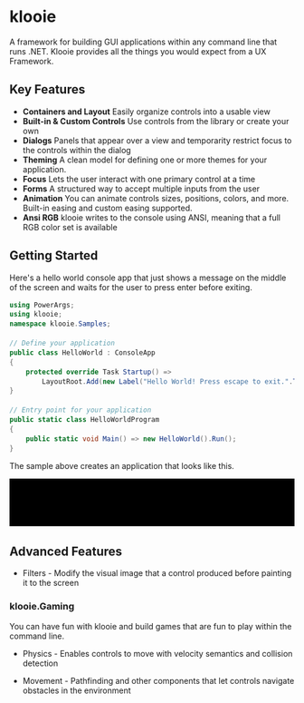 ﻿# klooie
A framework for building GUI applications within any command line that runs .NET. Klooie provides all the things you would expect from a UX Framework.

## Key Features

- **Containers and Layout**  Easily organize controls into a usable view
- **Built-in & Custom Controls**  Use controls from the library or create your own
- **Dialogs**  Panels that appear over a view and temporarity restrict focus to the controls within the dialog
- **Theming**  A clean model for defining one or more themes for your application.
- **Focus**  Lets the user interact with one primary control at a time
- **Forms** A structured way to accept multiple inputs from the user 
- **Animation** You can animate controls sizes, positions, colors, and more. Built-in easing and custom easing supported.
- **Ansi RGB** klooie writes to the console using ANSI, meaning that a full RGB color set is available

## Getting Started

Here's a hello world console app that just shows a message on the middle of the screen and waits for the user to press enter before exiting.

```cs
using PowerArgs;
using klooie;
namespace klooie.Samples;

// Define your application
public class HelloWorld : ConsoleApp
{
    protected override Task Startup() =>
        LayoutRoot.Add(new Label("Hello World! Press escape to exit.".ToOrange())).CenterBoth().FadeIn(2000);
}

// Entry point for your application
public static class HelloWorldProgram
{
    public static void Main() => new HelloWorld().Run();
}

```
The sample above creates an application that looks like this.

![sample image](https://github.com/adamabdelhamed/klooie/blob/main/src/klooie/Samples/GettingStarted/HelloWorld.gif?raw=true)

## Advanced Features


- Filters - Modify the visual image that a control produced before painting it to the screen

### klooie.Gaming

You can have fun with klooie and build games that are fun to play within the command line.

- Physics - Enables controls to move with velocity semantics and collision detection

- Movement - Pathfinding and other components that let controls navigate obstacles in the environment
